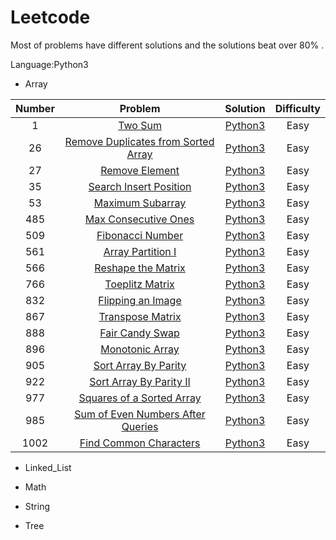 # Leetcode

 Most of problems have different solutions and the solutions beat over 80% .
 
 
Language:Python3

* Array

 |  Number |   Problem | Solution  |  Difficulty  | 
 |:------:|:------:|:------:|:------:|
 |1|    [Two Sum](https://leetcode.com/problems/two-sum/) |   [Python3](https://github.com/librauee/leetcode/blob/master/Array/1.two_sum.py)  |   Easy   |                  
 |26|   [Remove Duplicates from Sorted Array](https://leetcode.com/problems/remove-duplicates-from-sorted-array/) |   [Python3](https://github.com/librauee/leetcode/blob/master/Array/26.remove_duplicates.py)    |   Easy    |                 
 |27|   [Remove Element](https://leetcode.com/problems/remove-element/)  |   [Python3](https://github.com/librauee/leetcode/blob/master/Array/27.remove_element.py)    |   Easy   |                  
 |35|   [Search Insert Position](https://leetcode.com/problems/search-insert-position/)  |   [Python3](https://github.com/librauee/leetcode/blob/master/Array/35.search_insert_position.py)   |   Easy   |                  
 |53|   [Maximum Subarray](https://leetcode.com/problems/maximum-subarray/)  |   [Python3](https://github.com/librauee/leetcode/blob/master/Array/53.Maximum_Subarray.py)    |   Easy   |                  
 |485|   [Max Consecutive Ones](https://leetcode.com/problems/max-consecutive-ones/)  |  [Python3](https://github.com/librauee/leetcode/blob/master/Array/485.Max_Consecutive_Ones.py)   |   Easy    |                  
 |509|   [Fibonacci Number](https://leetcode.com/problems/fibonacci-number/)  |  [Python3](https://github.com/librauee/leetcode/blob/master/Array/509.Fibonacci_Number.py)     | Easy    |                  
 |561|   [Array Partition I](https://leetcode.com/problems/array-partition-i/)  |  [Python3](https://github.com/librauee/leetcode/blob/master/Array/561.Array_Partition_I.py)    |  Easy   |                  
 |566|   [Reshape the Matrix](https://leetcode.com/problems/reshape-the-matrix/)  |  [Python3](https://github.com/librauee/leetcode/blob/master/Array/566.Reshape_the_Matrix.py)     |  Easy   |                  
 |766|   [Toeplitz Matrix](https://leetcode.com/problems/toeplitz-matrix/)  |  [Python3](https://github.com/librauee/leetcode/blob/master/Array/766.Toeplitz_Matrix.py)     |  Easy    |                  
 |832|   [Flipping an Image](https://leetcode.com/problems/flipping-an-image/)  |  [Python3](https://github.com/librauee/leetcode/blob/master/Array/832.Flipping_Image.py)     |   Easy  |                  
 |867|   [Transpose Matrix](https://leetcode.com/problems/transpose-matrix/)  |  [Python3](https://github.com/librauee/leetcode/blob/master/Array/867.Transpose_Matrix.py)     |   Easy   |                  
 |888|   [Fair Candy Swap](https://leetcode.com/problems/fair-candy-swap/)  |  [Python3](https://github.com/librauee/leetcode/blob/master/Array/888.Fair_Candy_Swap.py)      | Easy   |                  
 |896|   [Monotonic Array](https://leetcode.com/problems/monotonic-array/) |  [Python3](https://github.com/librauee/leetcode/blob/master/Array/896.Monotonic_Array.py)     |  Easy    |                                   
 |905|   [Sort Array By Parity](https://leetcode.com/problems/sort-array-by-parity/)  |  [Python3](https://github.com/librauee/leetcode/blob/master/Array/905.Sort_Array_By_Parity.py)     |   Easy   |                  
 |922|   [Sort Array By Parity II](https://leetcode.com/problems/sort-array-by-parity-ii/)  |  [Python3](https://github.com/librauee/leetcode/blob/master/Array/922.Sort_Array_By_Parity_II.py)     |   Easy    |                  
 |977|   [Squares of a Sorted Array](https://leetcode.com/problems/squares-of-a-sorted-array/)  |  [Python3](https://github.com/librauee/leetcode/blob/master/Array/977.squares_array.py)     |   Easy    |                  
 |985|   [Sum of Even Numbers After Queries](https://leetcode.com/problems/sum-of-even-numbers-after-queries/)  |  [Python3](https://github.com/librauee/leetcode/blob/master/Array/985.Sum_of_Even_Numbers_After_Queries.py)    |   Easy    |                  
 |1002|   [Find Common Characters](https://leetcode.com/problems/find-common-characters/)  |  [Python3](https://github.com/librauee/leetcode/blob/master/Array/1002.Find_Common_Characters.py)    |   Easy   |                  
 

* Linked_List

* Math

* String

* Tree
